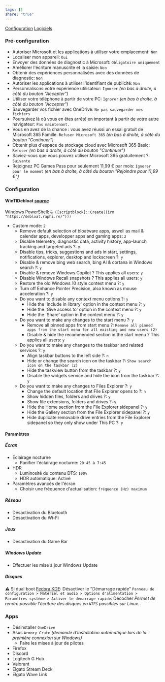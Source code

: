 ```yaml
---
tags: []
share: "true"
---
```

[Configuration](./Configuration.md)
[Logiciels](./Logiciels.md)

### Pré-configuration
- Autoriser Microsoft et les applications à utiliser votre emplacement: `Non`
- Localiser mon appareil: `Oui`
- Envoyer des données de diagnostic à Microsoft: `Obligatoire uniquement`
- Améliorer l'écriture manuscrite et la saisie: `Non`
- Obtenir des expériences personnalisées avec des données de diagnostic: `Non`
- Autoriser les applications à utiliser l'identifiant de publicité: `Non`
- Personnalisons votre expérience utilisateur: `Ignorer` *(en bas à droite, à côté du bouton "Accepter")*
- Utiliser votre téléphone à partir de votre PC: `Ignorer` *(en bas à droite, à côté du bouton "Accepter")*
- Sauvegarder vos fichier avec OneDrive: `Ne pas sauvegarder mes fichiers`
- Poursuivez là où vous en êtes arrêté en important à partir de votre autre navigateur: `Pas maintenant.`
- Vous en avez de la chance : vous avez réussi un essai gratuit de Microsoft 365 Famille: `Refuser Microsoft 365` *(en bas à droite, à côté du bouton "Continuer")*
- Obtenir plus d'espace de stockage cloud avec Microsoft 365 Basic: `Refuser` *(en bas à droite, à côté du bouton "Continuer")*
- Saviez-vous que vous pouvez utiliser Microsoft 365 gratuitement ?: `Suivante`
- Rejoignez PC Games Pass pour seulement 11,99 € par mois: `Ignorer pour le moment` *(en bas à droite, à côté du bouton "Rejoindre pour 11,99 €")*

### Configuration
#### Win11Debloat *[source](https://github.com/Raphire/Win11Debloat)*

Windows PowerShell: `& ([scriptblock]::Create((irm "https://debloat.raphi.re/")))`
- Custom mode: `2`
	- Remove default selection of bloatware apps, aswell as mail & calendar apps, developper apps and gaming apps: `2`
	- Disable telemetry, diagnostic data, activity history, app-launch tracking and targeted ads ?: `y`
	- Disable tips, tricks, suggestions and ads in start, settings, notifications, explorer, desktop and lockscreen ?: `y`
	- Disable & remove bing web search, bing AI & cortana in Windows search ?: `y`
	- Disable & remove Windows Copilot ? This applies all users: `y`
	- Disable Windows Recall snapshots ? This applies all users: `y`
	- Restore the old Windows 10 style context menu ?: `y`
	- Turn off Enhance Pointer Precision, also known as mouse acceleration ?: `y`
	- Do you want to disable any context menu options ?: `y`
		- Hide the 'Include in library' option in the context menu ?: `y`
		- Hide the 'Give access to' option in the context menu ?: `y`
		- Hide the 'Share' option in the context menu ?: `y`
	- Do you want to make any changes to the start menu ?: `y`
		- Remove all pinned apps from start menu ?: `Remove all pinned apps from the start menu for all existing and new users (2)`
		- Disable & hide the recommended section in the start menu ?  This applies all users: `y`
	- Do you want to make any changes to the taskbar and related services ?: `y`
		- Align taskbar buttons to the left side ?: `n`
		- Hide or change the search icon on the taskbar ?: `Show search icon on the taskbar (2)`
		- Hide the taskview button from the taskbar ?: `y`
		- Disable the widgets service and hide the icon from the taskbar ?: `y`
	- Do you want to make any changes to Files Explorer ?: `y`
		- Change the default location that File Explorer opens to ?: `n`
		- Show hidden files, folders and drives ?: `y`
		- Show file extensions, folders and drives ?: `y`
		- Hide the Home section from the File Explorer sidepanel ?: `y`
		- Hide the Gallery section from the File Explorer sidepanel ?: `y`
		- Hide duplicate removable drive entries from the File Explorer sidepanel so they only show under This PC ?: `y`
#### Paramètres
##### Écran
- Éclairage nocturne
	- Panifier l'éclairage nocturne: `20:45 à 7:45`
- HDR
	- Luminosité du contenu DTS: `100%`
	- HDR automatique: Activé
- Paramètres avancés de l'écran
	- Choisir une fréquence d'actualisation: `fréquence (Hz) maximum`
##### Réseau
- Désactivation du Bluetooth
- Désactivation du Wi-Fi
##### Jeux
- Désactivation du Game Bar
##### Windows Update
- Effectuer les mise à jour Windows Update
##### Disques
 ⚠️ Si dual boot [Fedora KDE](./Fedora%20KDE.md): Désactiver le "Démarrage rapide"
		`Panneau de configuration > Matériel et audio > Options d'alimentation > Paramètres système > Activer le démarrage rapide`: Décocher
*Permet de rendre possible l'écriture des disques en `NTFS` possibles sur Linux.*
### Apps
- Désinstaller `OneDrive`
- Asus `Armory Crate` *(demande d'installation automatique lors de la première connexion sur Windows)*
	- Faire les mises à jour de pilotes
- Firefox
- Discord
- Logitech G Hub
- Valorant
- Elgato Stream Deck
- Elgato Wave Link